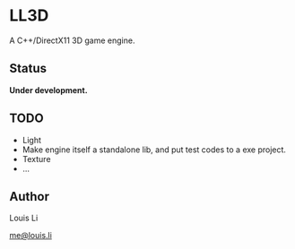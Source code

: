 # LL3D

A C++/DirectX11 3D game engine.

## Status

**Under development.**

## TODO

* Light
* Make engine itself a standalone lib, and put test codes to a exe project.
* Texture
* ...

## Author

Louis Li

me@louis.li


